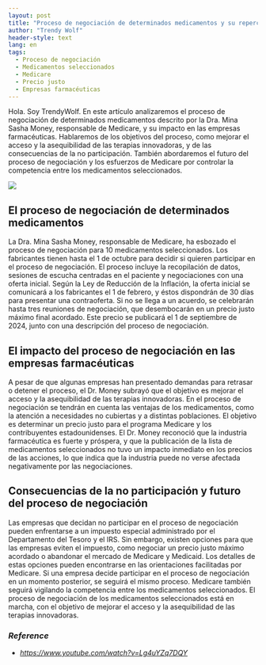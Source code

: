```yaml
---
layout: post
title: "Proceso de negociación de determinados medicamentos y su repercusión en las empresas farmacéuticas"
author: "Trendy Wolf"
header-style: text
lang: en
tags:
  - Proceso de negociación
  - Medicamentos seleccionados
  - Medicare
  - Precio justo
  - Empresas farmacéuticas
---
```


Hola. Soy TrendyWolf. En este artículo analizaremos el proceso de negociación de determinados medicamentos descrito por la Dra. Mina Sasha Money, responsable de Medicare, y su impacto en las empresas farmacéuticas. Hablaremos de los objetivos del proceso, como mejorar el acceso y la asequibilidad de las terapias innovadoras, y de las consecuencias de la no participación. También abordaremos el futuro del proceso de negociación y los esfuerzos de Medicare por controlar la competencia entre los medicamentos seleccionados.

<img
    src="https://i.ytimg.com/vi/Lg4uYZq7DQY/hqdefault.jpg"
/>


## El proceso de negociación de determinados medicamentos
La Dra. Mina Sasha Money, responsable de Medicare, ha esbozado el proceso de negociación para 10 medicamentos seleccionados. Los fabricantes tienen hasta el 1 de octubre para decidir si quieren participar en el proceso de negociación. El proceso incluye la recopilación de datos, sesiones de escucha centradas en el paciente y negociaciones con una oferta inicial. Según la Ley de Reducción de la Inflación, la oferta inicial se comunicará a los fabricantes el 1 de febrero, y éstos dispondrán de 30 días para presentar una contraoferta. Si no se llega a un acuerdo, se celebrarán hasta tres reuniones de negociación, que desembocarán en un precio justo máximo final acordado. Este precio se publicará el 1 de septiembre de 2024, junto con una descripción del proceso de negociación.

## El impacto del proceso de negociación en las empresas farmacéuticas
A pesar de que algunas empresas han presentado demandas para retrasar o detener el proceso, el Dr. Money subrayó que el objetivo es mejorar el acceso y la asequibilidad de las terapias innovadoras. En el proceso de negociación se tendrán en cuenta las ventajas de los medicamentos, como la atención a necesidades no cubiertas y a distintas poblaciones. El objetivo es determinar un precio justo para el programa Medicare y los contribuyentes estadounidenses. El Dr. Money reconoció que la industria farmacéutica es fuerte y próspera, y que la publicación de la lista de medicamentos seleccionados no tuvo un impacto inmediato en los precios de las acciones, lo que indica que la industria puede no verse afectada negativamente por las negociaciones.

## Consecuencias de la no participación y futuro del proceso de negociación
Las empresas que decidan no participar en el proceso de negociación pueden enfrentarse a un impuesto especial administrado por el Departamento del Tesoro y el IRS. Sin embargo, existen opciones para que las empresas eviten el impuesto, como negociar un precio justo máximo acordado o abandonar el mercado de Medicare y Medicaid. Los detalles de estas opciones pueden encontrarse en las orientaciones facilitadas por Medicare. Si una empresa decide participar en el proceso de negociación en un momento posterior, se seguirá el mismo proceso. Medicare también seguirá vigilando la competencia entre los medicamentos seleccionados. El proceso de negociación de los medicamentos seleccionados está en marcha, con el objetivo de mejorar el acceso y la asequibilidad de las terapias innovadoras.


### _Reference_
- _https://www.youtube.com/watch?v=Lg4uYZq7DQY_

